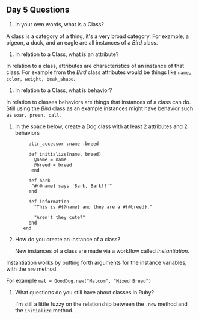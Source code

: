 ## Day 5 Questions

1. In your own words, what is a Class?

  A class is a category of a thing, it's a very broad category. For example, a
  pigeon, a duck, and an eagle are all instances of a _Bird_ class.

1. In relation to a Class, what is an attribute?

  In relation to a class, attributes are characteristics of an instance of that
  class. For example from the _Bird_ class attributes would be things like `name,
  color, weight, beak_shape`.

1. In relation to a Class, what is behavior?

  In relation to classes behaviors are things that instances of a class can do.
  Still using the _Bird_ class as an example instances might have behavior such as
  `soar, preen, call`.

1. In the space below, create a Dog class with at least 2 attributes and 2 behaviors

    ```class GoodDog
         attr_accessor :name :breed

         def initialize(name, breed)
           @name = name
           @breed = breed
          end  

         def bark
          "#{@name} says 'Bark, Bark!!'"
         end

         def information
           "This is #{@name} and they are a #{@breed}."

           "Aren't they cute?"
         end
       end
    
1. How do you create an instance of a class?

    New instances of a class are made via a workflow called _instantiation_.

  Instantiation works by putting forth arguments for the instance variables, with
  the `new` method.

  For example `mal = GoodDog.new("Malcom", "Mixed Breed")`

1. What questions do you still have about classes in Ruby?

    I'm still a little fuzzy on the relationship between the `.new` method and the
    `initialize` method.
